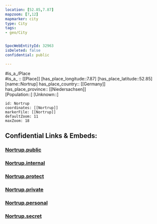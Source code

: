 ```yaml
---
location: [52.85,7.87] 
mapzoom: [7,12] 
mapmarker: city 
type: City
tags:
- geo/City


SpocWebEntityId: 32963
isDeleted: false
confidential: public

---
```

#is_a_/Place  
#is_a_ :: [[Place]] 
[has_place_longitude::7.87] 
[has_place_latitude::52.85] 
[name::Nortrup] 
has_place_country:: [[Germany]]  
has_place_province:: [[Niedersachsen]]  
[Population::] 
[Unknown::] 


```leaflet
id: Nortrup
coordinates: [[Nortrup]] 
markerFile: [[Nortrup]] 
defaultZoom: 11 
maxZoom: 18
```


## Confidential Links & Embeds: 

### [Nortrup.public](/_public/\Earth\Continent\Europe\Europe~Central\Germany\Germany~West\Niedersachsen\counties~Niedersachsen\Cloppenburg\cities~Cloppenburg\Molbergen\boroughs~MolbergenNortrup.public.md) 

### [Nortrup.internal](/_internal/\Earth\Continent\Europe\Europe~Central\Germany\Germany~West\Niedersachsen\counties~Niedersachsen\Cloppenburg\cities~Cloppenburg\Molbergen\boroughs~MolbergenNortrup.internal.md) 

### [Nortrup.protect](/_protect/\Earth\Continent\Europe\Europe~Central\Germany\Germany~West\Niedersachsen\counties~Niedersachsen\Cloppenburg\cities~Cloppenburg\Molbergen\boroughs~MolbergenNortrup.protect.md) 

### [Nortrup.private](/_private/\Earth\Continent\Europe\Europe~Central\Germany\Germany~West\Niedersachsen\counties~Niedersachsen\Cloppenburg\cities~Cloppenburg\Molbergen\boroughs~MolbergenNortrup.private.md) 

### [Nortrup.personal](/_personal/\Earth\Continent\Europe\Europe~Central\Germany\Germany~West\Niedersachsen\counties~Niedersachsen\Cloppenburg\cities~Cloppenburg\Molbergen\boroughs~MolbergenNortrup.personal.md) 

### [Nortrup.secret](/_secret/\Earth\Continent\Europe\Europe~Central\Germany\Germany~West\Niedersachsen\counties~Niedersachsen\Cloppenburg\cities~Cloppenburg\Molbergen\boroughs~MolbergenNortrup.secret.md)

